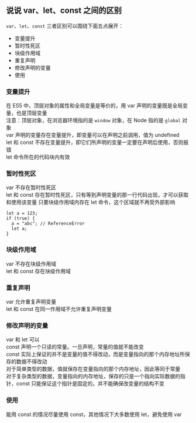 ## 说说 var、let、const 之间的区别

`var`、`let`、`const` 三者区别可以围绕下面五点展开：

- 变量提升
- 暂时性死区
- 块级作用域
- 重复声明
- 修改声明的变量
- 使用

### 变量提升

在 ES5 中，顶层对象的属性和全局变量是等价的，用 var 声明的变量既是全局变量，也是顶层变量  
注意：顶层对象，在浏览器环境指的是 `window` 对象，在 Node 指的是 `global` 对象  
var 声明的变量存在变量提升，即变量可以在声明之前调用，值为 undefined  
let 和 const 不存在变量提升，即它们所声明的变量一定要在声明后使用，否则报错  
let 命令所在的代码块内有效

### 暂时性死区

var 不存在暂时性死区  
let 和 const 存在暂时性死区，只有等到声明变量的那一行代码出现，才可以获取和使用该变量
只要块级作用域内存在 let 命令，这个区域就不再受外部影响

```js{3}
let a = 123;
if (true) {
  a = "abc"; // ReferenceError
  let a;
}
```

### 块级作用域

var 不存在块级作用域  
let 和 const 存在块级作用域

### 重复声明

var 允许重复声明变量  
let 和 const 在同一作用域不允许重复声明变量

### 修改声明的变量

var 和 let 可以  
const 声明一个只读的常量。一旦声明，常量的值就不能改变  
const 实际上保证的并不是变量的值不得改动，而是变量指向的那个内存地址所保存的数据不得改动  
对于简单类型的数据，值就保存在变量指向的那个内存地址，因此等同于常量  
对于复杂类型的数据，变量指向的内存地址，保存的只是一个指向实际数据的指针，const 只能保证这个指针是固定的，并不能确保改变量的结构不变

### 使用

能用 const 的情况尽量使用 const，其他情况下大多数使用 let，避免使用 var
